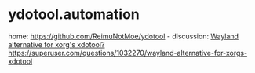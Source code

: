 # ydotool.automation
home: https://github.com/ReimuNotMoe/ydotool - discussion: [Wayland alternative for xorg's xdotool?](https://superuser.com/questions/1032270/wayland-alternative-for-xorgs-xdotool) https://superuser.com/questions/1032270/wayland-alternative-for-xorgs-xdotool
